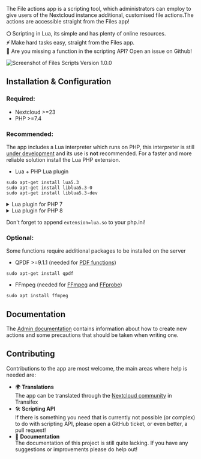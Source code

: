 The File actions app is a scripting tool, which administrators can employ to give users of the Nextcloud instance additional, customised file actions.The actions are accessible straight from the Files app!

**🌕** Scripting in Lua, its simple and has plenty of online resources.  
**⚡** Make hard tasks easy, straight from the Files app.   
**🙋** Are you missing a function in the scripting API? Open an issue on Github!

![Screenshot of Files Scripts Version 1.0.0](https://raw.githubusercontent.com/Raudius/files_scripts/master/screenshots/1.png)


## Installation & Configuration

### Required:
  * Nextcloud >=23
  * PHP >=7.4

### Recommended:
The app includes a Lua interpreter which runs on PHP, this interpreter is still [under development](https://github.com/Raudius/Luar) and its use is **not** recommended. For a faster and more reliable solution install the Lua PHP extension.

* Lua + PHP Lua plugin
```shell
sudo apt-get install lua5.3
sudo apt-get install liblua5.3-0
sudo apt-get install liblua5.3-dev
```

<details>
<summary>Lua plugin for PHP 7</summary>

```shell
sudo apt-get install php-pear
sudo apt-get install php7-dev

sudo cp /usr/include/lua5.3/lua.h /usr/include
sudo ln -s /usr/include/lua5.3/ /usr/include/lua
sudo cp /usr/lib/x86_64-linux-gnu/liblua5.3.a /usr/lib/liblua.a
sudo cp /usr/lib/x86_64-linux-gnu/liblua5.3.so /usr/lib/liblua.so

sudo pecl install lua-2.0.7
```

</details>

<details>
<summary>Lua plugin for PHP 8</summary>
Since the Lua plugin is not yet officially supported for PHP8, we need to build it.

```shell
sudo apt-get install php-pear
sudo apt-get install php-dev

cd ~
git clone https://github.com/singlecomm/php-lua.git
cd php-lua
git checkout php8
phpize && ./configure --with-lua-version=5.3
make

# The destination path may change depending on your PHP version
# You can find your extension directory by using:
# php -i | grep extension_dir
sudo cp ./.libs/lua.so /usr/lib/php/20200930/
```

</details>


Don't forget to append `extension=lua.so` to your php.ini!

### Optional:
Some functions require additional packages to be installed on the server

* QPDF >=9.1.1 (needed for [PDF functions](docs/Functions.md#Pdf))
```shell
sudo apt-get install qpdf
```

* FFmpeg (needed for [FFmpeg](docs/Functions.md#ffmpeg) and [FFprobe](docs/Functions.md#ffprobe))
```shell
sudo apt install ffmpeg
```


## Documentation

The [Admin documentation](docs/Admin.md) contains information about how to create new actions and some precautions that should be taken when writing one.


## Contributing

Contributions to the app are most welcome, the main areas where help is needed are:
  * 🌍 **Translations**  
The app can be translated through the [Nextcloud community](https://www.transifex.com/nextcloud/nextcloud/content/) in Transifex
  * 🛠 **Scripting API**  
If there is something you need that is currently not possible (or complex) to do with scripting API, please open a GitHub ticket, or even better, a pull request! 
  * 📃 **Documentation**  
The documentation of this project is still quite lacking. If you have any suggestions or improvements please do help out!
